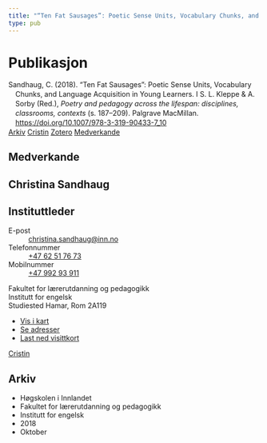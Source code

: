 ```yaml
---
title: "“Ten Fat Sausages”: Poetic Sense Units, Vocabulary Chunks, and Language Acquisition in Young Learners"
type: pub
---
```

<h1>Publikasjon</h1>
<article id="csl-bib-container-T2LGJDZH" class="csl-bib-container">
  <div class="csl-bib-body" style="line-height: 1.35; padding-left: 1em; text-indent:-1em;">
  <div class="csl-entry">Sandhaug, C. (2018). &#x201C;Ten Fat Sausages&#x201D;: Poetic Sense Units, Vocabulary Chunks, and Language Acquisition in Young Learners. I S. L. Kleppe &amp; A. Sorby (Red.), <i>Poetry and pedagogy across the lifespan: disciplines, classrooms, contexts</i> (s. 187&#x2013;209). Palgrave MacMillan. <a href="https://doi.org/10.1007/978-3-319-90433-7_10">https://doi.org/10.1007/978-3-319-90433-7_10</a></div>
</div>
  <div class="csl-bib-buttons">
    <a href="#taxonomy-article-T2LGJDZH" class="csl-bib-button">Arkiv</a>
    <a href="https://app.cristin.no/results/show.jsf?id=1619598" alt="Cristin URL" class="csl-bib-button">Cristin</a>
    <a href="http://zotero.org/groups/5022929/items/T2LGJDZH" alt="Zotero URL" class="csl-bib-button">Zotero</a>
    <a href="#contributors-article-T2LGJDZH" class="csl-bib-button">Medverkande</a>
  </div>
  <div id="csl-bib-meta-container-T2LGJDZH"></div>
</article>
<div id="csl-bib-meta-T2LGJDZH" class="csl-bib-meta">
  <article id="contributors-article-T2LGJDZH" class="contributors-article">
    <h1>Medverkande</h1>
    <div class="personas">
<div class="vrtx-hinn-person-card">
<div class="photo">
<i class="lar la-user-circle missing-person"></i>
</div>
<div class="info">
<hgroup><h1>Christina Sandhaug</h1>
<h2>Instituttleder</h2>
</hgroup><dl>
<dt>E-post</dt>
<dd>
<a href="mailto:christina.sandhaug@inn.no">christina.sandhaug@inn.no</a>
</dd>
<dt>Telefonnummer</dt>
<dd><a href="tel:+4762517673">
+47 62 51 76 73
</a></dd>
<dt>Mobilnummer</dt>
<dd><a href="tel:+4799293911">
+47 992 93 911
</a></dd>
</dl>
<p>
Fakultet for lærerutdanning og pedagogikk<br>
Institutt for engelsk<br>
Studiested Hamar,
Rom 2A119
</p>
<ul class="vrtx-hinn-links">
<li><a href="https://www.google.com/maps?q=60.79636,11.07506">Vis i kart</a></li>
<li><a href="https://www.inn.no/finn-en-ansatt/christina-sandhaug.html#vrtx-hinn-addresses">Se adresser</a></li>
<li><a href="https://www.inn.no/finn-en-ansatt/christina-sandhaug.html?vrtx=vcf">Last ned visittkort</a></li>
</ul>
</div>
</div>
<a href="https://app.cristin.no/persons/show.jsf?id=18745" alt="Cristin URL" class="personas-cristin">Cristin</a>
</div>
  </article>
  <article id="taxonomy-article-T2LGJDZH" class="taxonomy-article">
    <h1>Arkiv</h1>
    <ul>
      <li>Høgskolen i Innlandet</li>
      <li>Fakultet for lærerutdanning og pedagogikk</li>
      <li>Institutt for engelsk</li>
      <li>2018</li>
      <li>Oktober</li>
    </ul>
  </article>
</div>
